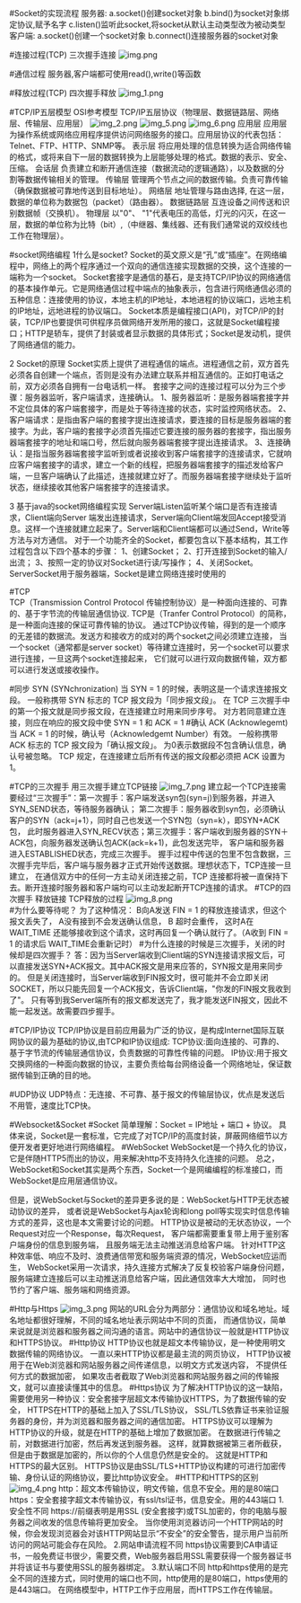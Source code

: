 #Socket的实现流程
服务器:
        a.socket()创建socket对象
        b.bind()为socket对象绑定协议,赋予名字
        c.listen()监听此socket,将socket从默认主动类型改为被动类型
客户端:
        a.socket()创建一个socket对象
        b.connect()连接服务器的socket对象

#连接过程(TCP)
三次握手连接
![img.png](img.png)

#通信过程
服务器,客户端都可使用read(),write()等函数

#释放过程(TCP)
四次握手释放
![img_1.png](img_1.png)

#TCP/IP五层模型 OSI参考模型
TCP/IP五层协议（物理层、数据链路层、网络层、传输层、应用层）
![img_2.png](img_2.png)
![img_5.png](img_5.png)
![img_6.png](img_6.png)
应用层
应用层为操作系统或网络应用程序提供访问网络服务的接口。应用层协议的代表包括：Telnet、FTP、HTTP、SNMP等。
表示层
将应用处理的信息转换为适合网络传输的格式，或将来自下一层的数据转换为上层能够处理的格式。数据的表示、安全、压缩。
会话层
负责建立和断开通信连接（数据流动的逻辑通路），以及数据的分割等数据传输相关的管理。
传输层
管理两个节点之间的数据传输。负责可靠传输（确保数据被可靠地传送到目标地址）。
网络层
地址管理与路由选择, 在这一层，数据的单位称为数据包（packet）（路由器）。
数据链路层
互连设备之间传送和识别数据帧（交换机）。
物理层
以"0"、 "1"代表电压的高低，灯光的闪灭，在这一层，数据的单位称为比特（bit）,（中继器、集线器、还有我们通常说的双绞线也工作在物理层）。

#socket网络编程
1什么是socket?
Socket的英文原义是“孔”或“插座”。在网络编程中，网络上的两个程序通过一个双向的通信连接实现数据的交换，这个连接的一端称为一个socket。
Socket套接字是通信的基石，是支持TCP/IP协议的网络通信的基本操作单元。它是网络通信过程中端点的抽象表示，包含进行网络通信必须的五种信息：连接使用的协议，本地主机的IP地址，本地进程的协议端口，远地主机的IP地址，远地进程的协议端口。
Socket本质是编程接口(API)，对TCP/IP的封装，TCP/IP也要提供可供程序员做网络开发所用的接口，这就是Socket编程接口；HTTP是轿车，提供了封装或者显示数据的具体形式；Socket是发动机，提供了网络通信的能力。

2 Socket的原理
Socket实质上提供了进程通信的端点。进程通信之前，双方首先必须各自创建一个端点，否则是没有办法建立联系并相互通信的。正如打电话之前，双方必须各自拥有一台电话机一样。
套接字之间的连接过程可以分为三个步骤：服务器监听，客户端请求，连接确认。
1、服务器监听：是服务器端套接字并不定位具体的客户端套接字，而是处于等待连接的状态，实时监控网络状态。
2、客户端请求：是指由客户端的套接字提出连接请求，要连接的目标是服务器端的套接字。为此，客户端的套接字必须首先描述它要连接的服务器的套接字，指出服务器端套接字的地址和端口号，然后就向服务器端套接字提出连接请求。
3、连接确认：是指当服务器端套接字监听到或者说接收到客户端套接字的连接请求，它就响应客户端套接字的请求，建立一个新的线程，把服务器端套接字的描述发给客户端，一旦客户端确认了此描述，连接就建立好了。而服务器端套接字继续处于监听状态，继续接收其他客户端套接字的连接请求。

3 基于java的socket网络编程实现
Server端Listen监听某个端口是否有连接请求，Client端向Server 端发出连接请求，Server端向Client端发回Accept接受消息。这样一个连接就建立起来了。Server端和Client端都可以通过Send，Write等方法与对方通信。
对于一个功能齐全的Socket，都要包含以下基本结构，其工作过程包含以下四个基本的步骤：
1、创建Socket；
2、打开连接到Socket的输入/出流；
3、按照一定的协议对Socket进行读/写操作；
4、关闭Socket。
ServerSocket用于服务器端，Socket是建立网络连接时使用的

#TCP       
TCP（Transmission Control Protocol 传输控制协议）是一种面向连接的、可靠的、基于字节流的传输层通信协议.
TCP是（Tranfer Control Protocol）的简称，是一种面向连接的保证可靠传输的协议。
通过TCP协议传输，得到的是一个顺序的无差错的数据流。发送方和接收方的成对的两个socket之间必须建立连接，
当一个socket（通常都是server socket）等待建立连接时，另一个socket可以要求进行连接，一旦这两个socket连接起来，
它们就可以进行双向数据传输，双方都可以进行发送或接收操作。

#同步 SYN (SYNchronization)
当 SYN = 1 的时候，表明这是一个请求连接报文段。 一般称携带 SYN 标志的 TCP 报文段为「同步报文段」。 
在 TCP 三次握手中的第一个报文就是同步报文段，在连接建立时用来同步序号。
对方若同意建立连接，则应在响应的报文段中使 SYN = 1 和 ACK = 1
#确认 ACK (Acknowlegemt)
当 ACK = 1 的时候，确认号（Acknowledgemt Number）有效。 一般称携带 ACK 标志的 TCP 报文段为「确认报文段」。
为0表示数据段不包含确认信息，确认号被忽略。
TCP 规定，在连接建立后所有传送的报文段都必须把 ACK 设置为 1。

#TCP的三次握手
用三次握手建立TCP链接
![img_7.png](img_7.png)
建立起一个TCP连接需要经过“三次握手”：第一次握手：客户端发送syn包(syn=j)到服务器，并进入SYN_SEND状态，等待服务器确认；
第二次握手：服务器收到syn包，必须确认客户的SYN（ack=j+1），同时自己也发送一个SYN包（syn=k），即SYN+ACK包，
此时服务器进入SYN_RECV状态；第三次握手：客户端收到服务器的SYN＋ACK包，向服务器发送确认包ACK(ack=k+1)，此包发送完毕，
客户端和服务器进入ESTABLISHED状态，完成三次握手。
握手过程中传送的包里不包含数据，三次握手完毕后，客户端与服务器才正式开始传送数据。理想状态下，TCP连接一旦建立，
在通信双方中的任何一方主动关闭连接之前，TCP 连接都将被一直保持下去。断开连接时服务器和客户端均可以主动发起断开TCP连接的请求。
#TCP的四次握手 释放链接
TCP释放的过程
![img_8.png](img_8.png)    
#为什么要等待呢？
为了这种情况： B向A发送 FIN = 1 的释放连接请求，但这个报文丢失了， A没有接到不会发送确认信息， B 超时会重传，
这时A在 WAIT_TIME 还能够接收到这个请求，这时再回复一个确认就行了。（A收到 FIN = 1 的请求后 WAIT_TIME会重新记时）
#为什么连接的时候是三次握手，关闭的时候却是四次握手？
答：因为当Server端收到Client端的SYN连接请求报文后，可以直接发送SYN+ACK报文。其中ACK报文是用来应答的，SYN报文是用来同步的。
但是关闭连接时，当Server端收到FIN报文时，很可能并不会立即关闭SOCKET，所以只能先回复一个ACK报文，告诉Client端，"你发的FIN报文我收到了"。
只有等到我Server端所有的报文都发送完了，我才能发送FIN报文，因此不能一起发送。故需要四步握手。

#TCP/IP协议
TCP/IP协议是目前应用最为广泛的协议，是构成Internet国际互联网协议的最为基础的协议,由TCP和IP协议组成:
TCP协议:面向连接的、可靠的、基于字节流的传输层通信协议，负责数据的可靠性传输的问题。
IP协议:用于报文交换网络的一种面向数据的协议，主要负责给每台网络设备一个网络地址，保证数据传输到正确的目的地。

#UDP协议
UDP特点：无连接、不可靠、基于报文的传输层协议，优点是发送后不用管，速度比TCP快。

#Websocket&Socket
#Socket
简单理解：Socket = IP地址 + 端口 + 协议。
具体来说，Socket是一套标准，它完成了对TCP/IP的高度封装，屏蔽网络细节以方便开发者更好地进行网络编程。
#WebSocket
WebSocket是一个持久化的协议，它是伴随HTTP5而出的协议，用来解决http不支持持久化连接的问题。
总之，WebSocket和Socket其实是两个东西，Socket一个是网编编程的标准接口，而WebSocket是应用层通信协议。

但是，说WebSocket与Socket的差异更多说的是：WebSocket与HTTP无状态被动协议的差异，
或者说是WebSocket与Ajax轮询和long poll等实现实时信息传输方式的差异，这也是本文需要讨论的问题。
HTTP协议是被动的无状态协议，一个Request对应一个Response，每次Request， 客户端都需要重复带上用于鉴别客户端身份的信息到服务端， 
且服务端无法主动推送消息给客户端。 针对HTTP这种效率低、响应不及时、浪费通信带宽和服务端资源的情况，WebSocket应运而生，
WebSocket采用一次请求，持久连接方式解决了反复校验客户端身份问题，服务端建立连接后可以主动推送消息给客户端，因此通信效率大大增加，
同时也节约了客户端、服务端和网络资源。

#Http与Https
![img_3.png](img_3.png)
网站的URL会分为两部分：通信协议和域名地址。域名地址都很好理解，不同的域名地址表示网站中不同的页面，
而通信协议，简单来说就是浏览器和服务器之间沟通的语言。网站中的通信协议一般就是HTTP协议和HTTPS协议。
#Http协议
HTTP协议也就是超文本传输协议，是一种使用明文数据传输的网络协议。 一直以来HTTP协议都是最主流的网页协议，
HTTP协议被用于在Web浏览器和网站服务器之间传递信息，以明文方式发送内容， 不提供任何方式的数据加密，
如果攻击者截取了Web浏览器和网站服务器之间的传输报文，就可以直接读懂其中的信息。
#Https协议
为了解决HTTP协议的这一缺陷，需要使用另一种协议：安全套接字层超文本传输协议HTTPS，为了数据传输的安全，
HTTPS在HTTP的基础上加入了SSL/TLS协议， SSL/TLS依靠证书来验证服务器的身份，并为浏览器和服务器之间的通信加密。
HTTPS协议可以理解为HTTP协议的升级，就是在HTTP的基础上增加了数据加密。 在数据进行传输之前，对数据进行加密，然后再发送到服务器。
这样，就算数据被第三者所截获，但是由于数据是加密的，所以你的个人信息仍然是安全的。 这就是HTTP和HTTPS的最大区别。
HTTPS协议是由SSL/TLS+HTTP协议构建的可进行加密传输、身份认证的网络协议，要比http协议安全。
#HTTP和HTTPS的区别
![img_4.png](img_4.png)
http：超文本传输协议，明文传输，信息不安全。用的是80端口
https：安全套接字超文本传输协议，有ssl/tsl证书，信息安全。用的443端口
1.安全性不同
https://前缀表明是用SSL (安全套接字)或TSL加密的，你的电脑与服务器之间收发的信息传输将更加安全。
当你使用浏览器访问一个HTTP网站的时候，你会发现浏览器会对该HTTP网站显示“不安全”的安全警告，提示用户当前所访问的网站可能会存在风险。
2.网站申请流程不同
https协议需要到CA申请证书，一般免费证书很少，需要交费，Web服务器启用SSL需要获得一个服务器证书并将该证书与要使用SSL的服务器绑定。
3.默认端口不同
http和https使用的是完全不同的连接方式，同时使用的端口也不同，http使用的是80端口，https使用的是443端口。
在网络模型中，HTTP工作于应用层，而HTTPS工作在传输层。
